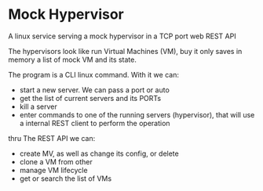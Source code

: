 # Mock Hypervisor
A linux service serving a mock hypervisor in a TCP port web REST API

The hypervisors look like run Virtual Machines (VM), buy it only saves in memory a list of mock VM and its state.

The program is a CLI linux command. With it we can:
-  start a new server. We can pass a port or auto
-  get the list of current servers and its PORTs
-  kill a server
-  enter commands to one of the running servers (hypervisor), that will use a internal REST client to perform the operation
 
thru The REST API we can:
- create MV, as well as change its config, or delete
- clone a VM from other
- manage VM lifecycle
- get or search the list of VMs
  